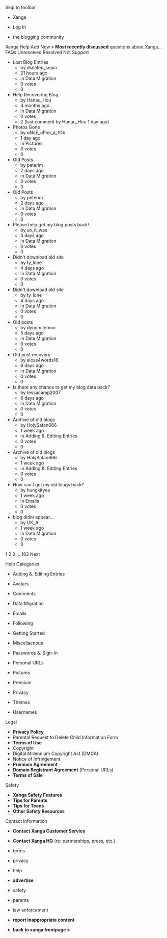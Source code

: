 Skip to toolbar

*   Xanga

*   Log In

*   the blogging community

Xanga Help Add New » **Most recently discussed** questions about Xanga… FAQs Unresolved Resolved Not Support

*   Lost Blog Entries
    *   by dialated\_sepia
    *   21 hours ago
    *   in Data Migration
    *   0 votes
    *   0
*   Help Recovering Blog
    *   by Hanau\_Hou
    *   4 months ago
    *   in Data Migration
    *   0 votes
    *   2 (last comment by Hanau\_Hou 1 day ago)
*   Photos Gone
    *   by oNcE\_uPon\_a\_fOb
    *   1 day ago
    *   in Pictures
    *   0 votes
    *   0
*   Old Posts
    *   by peterim
    *   2 days ago
    *   in Data Migration
    *   0 votes
    *   0
*   Old Posts
    *   by peterim
    *   2 days ago
    *   in Data Migration
    *   0 votes
    *   0
*   Please help get my blog posts back!
    *   by so\_it\_was
    *   3 days ago
    *   in Data Migration
    *   0 votes
    *   0
*   Didn't download old site
    *   by ty\_lone
    *   4 days ago
    *   in Data Migration
    *   0 votes
    *   0
*   Didn't download old site
    *   by ty\_lone
    *   4 days ago
    *   in Data Migration
    *   0 votes
    *   0
*   Old posts
    *   by dynomitemon
    *   5 days ago
    *   in Data Migration
    *   0 votes
    *   0
*   Old post recovery
    *   by aloss4words16
    *   6 days ago
    *   in Data Migration
    *   0 votes
    *   0
*   Is there any chance to get my blog data back?
    *   by tessacamp2007
    *   6 days ago
    *   in Data Migration
    *   0 votes
    *   0
*   Archive of old blogs
    *   by HolySatan666
    *   1 week ago
    *   in Adding &. Editing Entries
    *   0 votes
    *   0
*   Archive of old blogs
    *   by HolySatan666
    *   1 week ago
    *   in Adding &. Editing Entries
    *   0 votes
    *   0
*   How can I get my old blogs back?
    *   by hungkityee
    *   1 week ago
    *   in Emails
    *   0 votes
    *   0
*   blog didnt appear...
    *   by UK\_A
    *   1 week ago
    *   in Data Migration
    *   0 votes
    *   0

1 2 3 ... 163 Next

Help Categories

*   Adding &. Editing Entries
*   Avatars
*   Comments
*   Data Migration
*   Emails
*   Following
*   Getting Started
*   Miscellaenous

*   Passwords &. Sign-In
*   Personal URLs
*   Pictures
*   Premium
*   Privacy
*   Themes
*   Usernames

Legal

*   **Privacy Policy**
*   Parental Request to Delete Child Information Form
*   **Terms of Use**
*   Copyright
*   Digital Millennium Copyright Act (DMCA)
*   Notice of Infringement
*   **Premium Agreement**
*   **Domain Registrant Agreement** (Personal URLs)
*   **Terms of Sale**

Safety

*   **Xanga Safety Features**
*   **Tips for Parents**
*   **Tips for Teens**
*   **Other Safety Resources**

Contact Information

*   **Contact Xanga Customer Service**
*   **Contact Xanga HQ** (re: partnerships, press, etc.)

*   terms
*   privacy
*   help
*   **advertise**

*   safety
*   parents
*   law enforcement
*   **report inappropriate content**

*   **back to xanga frontpage »**